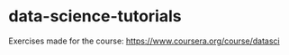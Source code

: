 # data-science-tutorials


Exercises made for the course: https://www.coursera.org/course/datasci


